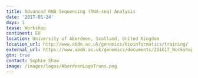 ```yaml
---
title: Advanced RNA Sequencing (RNA-seq) Analysis
date: '2017-01-24'
days: 1
tease: Workshop
continent: EU
location: University of Aberdeen, Scotland, United Kingdom
location_url: http://www.abdn.ac.uk/genomics/bioinformatics/training/
external_url: https://www.abdn.ac.uk/genomics/documents/201617_Workshops/Advanced_RNA_Sequencing_2017.pdf
gtn: true
contact: Sophie Shaw
image: /images/logos/AberdeenLogoTrans.png
---
```

